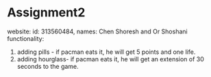 # Assignment2
 website:
 id: 313560484, 
 names: Chen Shoresh and Or Shoshani
 functionality:
 1. adding pills - if pacman eats it, he will get 5 points and one life.
 2. adding hourglass- if pacman eats it, he will get an extension of 30 seconds to the game.
